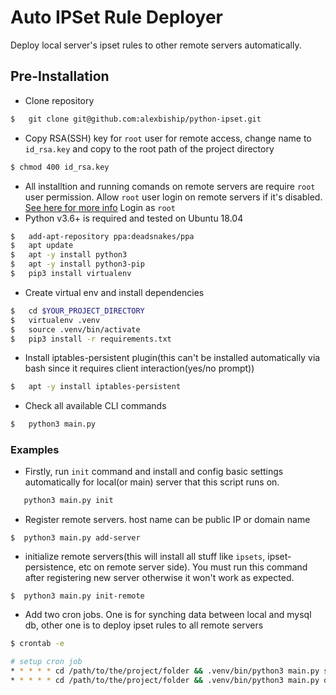 
# Auto IPSet Rule Deployer

Deploy local server's ipset rules to other remote servers automatically.


## Pre-Installation

- Clone repository
```bash
$   git clone git@github.com:alexbiship/python-ipset.git
```
- Copy RSA(SSH) key for `root` user for remote access, change name to `id_rsa.key` and copy to the root path of the project directory
```bash
$ chmod 400 id_rsa.key
```
- All installtion and running comands on remote servers are require `root` user permission. Allow `root` user login on remote servers if it's disabled. [See here for more info](https://www.knot35.com/how-to-permanently-enable-root-access-on-aws-ec2-instance/)  Login as `root` 
- Python v3.6+ is required and tested on Ubuntu 18.04

```bash
$   add-apt-repository ppa:deadsnakes/ppa
$   apt update
$   apt -y install python3
$   apt -y install python3-pip
$   pip3 install virtualenv
```
- Create virtual env and install dependencies
```bash
$   cd $YOUR_PROJECT_DIRECTORY
$   virtualenv .venv
$   source .venv/bin/activate
$   pip3 install -r requirements.txt
```
- Install iptables-persistent plugin(this can't be installed automatically via bash since it requires client interaction(yes/no prompt))
```bash
$   apt -y install iptables-persistent
```
 - Check all available CLI commands
 ```bash
$   python3 main.py
 ```


 ### Examples

 - Firstly, run `init` command and install and config basic settings automatically for local(or main) server that this script runs on.
 ```bash
    python3 main.py init
 ```
 - Register remote servers. host name can be public IP or domain name
 ```
 $  python3 main.py add-server
 ```
  - initialize remote servers(this will install all stuff like `ipsets`, ipset-persistence, etc on remote server side). You must run this command after registering new server otherwise it won't work as expected.
 ```
 $  python3 main.py init-remote
 ```
 - Add two cron jobs. One is for synching data between local and mysql db, other one is to deploy ipset rules to all remote servers
 ```bash
$ crontab -e

# setup cron job
* * * * * cd /path/to/the/project/folder && .venv/bin/python3 main.py sync
* * * * * cd /path/to/the/project/folder && .venv/bin/python3 main.py deploy
 ```